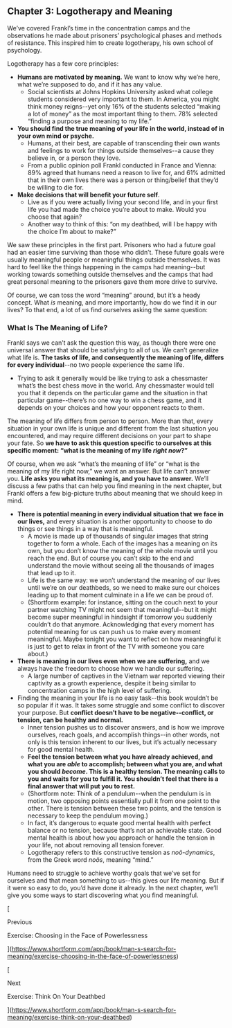## Chapter 3: Logotherapy and Meaning

We’ve covered Frankl’s time in the concentration camps and the observations he made about prisoners’ psychological phases and methods of resistance. This inspired him to create logotherapy, his own school of psychology.

Logotherapy has a few core principles:

- **Humans are motivated by meaning.** We want to know why we’re here, what we’re supposed to do, and if it has any value.
    - Social scientists at Johns Hopkins University asked what college students considered very important to them. In America, you might think money reigns--yet only 16% of the students selected “making a lot of money” as the most important thing to them. 78% selected “finding a purpose and meaning to my life.”
- **You should find the true meaning of your life in the world, instead of in your own mind or psyche.**
    - Humans, at their best, are capable of transcending their own wants and feelings to work for things outside themselves--a cause they believe in, or a person they love.
    - From a public opinion poll Frankl conducted in France and Vienna: 89% agreed that humans need a reason to live for, and 61% admitted that in their own lives there was a person or thing/belief that they’d be willing to die for.
- **Make decisions that will benefit your future self**.
    - Live as if you were actually living your second life, and in your first life you had made the choice you’re about to make. Would you choose that again?
    - Another way to think of this: “on my deathbed, will I be happy with the choice I’m about to make?”

We saw these principles in the first part. Prisoners who had a future goal had an easier time surviving than those who didn’t. These future goals were usually meaningful people or meaningful things outside themselves. It was hard to feel like the things happening in the camps had meaning--but working towards something outside themselves and the camps that had great personal meaning to the prisoners gave them more drive to survive.

Of course, we can toss the word “meaning” around, but it’s a heady concept. What _is_ meaning, and more importantly, how do we find it in our lives? To that end, a lot of us find ourselves asking the same question:

### What Is The Meaning of Life?

Frankl says we can’t ask the question this way, as though there were one universal answer that should be satisfying to all of us. We can’t generalize what life is. **The tasks of life, and consequently the meaning of life, differs for every individual**--no two people experience the same life.

- Trying to ask it generally would be like trying to ask a chessmaster what’s the best chess move in the world. Any chessmaster would tell you that it depends on the particular game and the situation in that particular game--there’s no one way to win a chess game, and it depends on your choices and how your opponent reacts to them.

The meaning of life differs from person to person. More than that, every situation in your own life is unique and different from the last situation you encountered, and may require different decisions on your part to shape your fate. So **we have to ask this question specific to ourselves at this specific moment: “what is the meaning of my life _right now_?”**

Of course, when we ask “what’s the meaning of life” or “what is the meaning of my life right now,” we want an answer. But life can’t answer you. **Life asks you what its meaning is, and you have to answer.** We’ll discuss a few paths that can help you find meaning in the next chapter, but Frankl offers a few big-picture truths about meaning that we should keep in mind.

- **There is potential meaning in every individual situation that we face in our lives,** and every situation is another opportunity to choose to do things or see things in a way that is meaningful.
    - A movie is made up of thousands of singular images that string together to form a whole. Each of the images has a meaning on its own, but you don’t know the meaning of the whole movie until you reach the end. But of course you can’t skip to the end and understand the movie without seeing all the thousands of images that lead up to it.
    - Life is the same way: we won’t understand the meaning of our lives until we’re on our deathbeds, so we need to make sure our choices leading up to that moment culminate in a life we can be proud of.
    - (Shortform example: for instance, sitting on the couch next to your partner watching TV might not seem that meaningful--but it might become super meaningful in hindsight if tomorrow you suddenly couldn’t do that anymore. Acknowledging that every moment has potential meaning for us can push us to make every moment meaningful. Maybe tonight you want to reflect on how meaningful it is just to get to relax in front of the TV with someone you care about.)
- **There is meaning in our lives even when we are suffering,** and we always have the freedom to choose how we handle our suffering.
    - A large number of captives in the Vietnam war reported viewing their captivity as a growth experience, despite it being similar to concentration camps in the high level of suffering.
- Finding the meaning in your life is no easy task--this book wouldn’t be so popular if it was. It takes some struggle and some conflict to discover your purpose. But **conflict doesn’t have to be negative--conflict, or tension, can be healthy and normal.**
    - Inner tension pushes us to discover answers, and is how we improve ourselves, reach goals, and accomplish things--in other words, not only is this tension inherent to our lives, but it’s actually necessary for good mental health.
    - **Feel the tension between what you have already achieved, and what you are _able_ to accomplish; between what you are, and what you should _become_. This is a healthy tension. The meaning calls to you and waits for you to fulfill it. You shouldn’t feel that there is a final answer that will put you to rest.**
    - (Shortform note: Think of a pendulum--when the pendulum is in motion, two opposing points essentially pull it from one point to the other. There is tension between these two points, and the tension is necessary to keep the pendulum moving.)
    - In fact, it’s dangerous to equate good mental health with perfect balance or no tension, because that’s not an achievable state. Good mental health is about how you approach or handle the tension in your life, not about removing all tension forever.
    - Logotherapy refers to this constructive tension as _noö-dynamics_, from the Greek word _noös_, meaning “mind.”

Humans need to struggle to achieve worthy goals that we’ve set for ourselves and that mean something to us--this gives our life meaning. But if it were so easy to do, you’d have done it already. In the next chapter, we’ll give you some ways to start discovering what you find meaningful.

[

Previous

Exercise: Choosing in the Face of Powerlessness

](https://www.shortform.com/app/book/man-s-search-for-meaning/exercise-choosing-in-the-face-of-powerlessness)

[

Next

Exercise: Think On Your Deathbed

](https://www.shortform.com/app/book/man-s-search-for-meaning/exercise-think-on-your-deathbed)